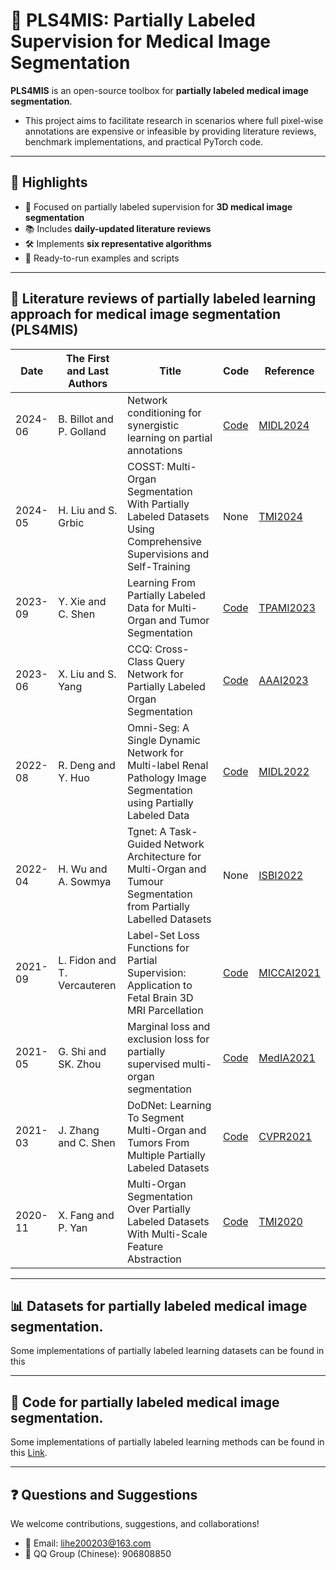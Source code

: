 # 🧠 PLS4MIS: Partially Labeled Supervision for Medical Image Segmentation

**PLS4MIS** is an open-source toolbox for **partially labeled medical image segmentation**.

* This project aims to facilitate research in scenarios where full pixel-wise annotations are expensive or infeasible by providing literature reviews, benchmark implementations, and practical PyTorch code.

---

## 📌 Highlights

- 📁 Focused on partially labeled supervision for **3D medical image segmentation**
- 📚 Includes **daily-updated literature reviews**
- 🛠️ Implements **six representative algorithms**
- 🧪 Ready-to-run examples and scripts

---

## 📖 Literature reviews of partially labeled learning approach for medical image segmentation (**PLS4MIS**)
|Date|The First and Last Authors|Title|Code|Reference|
|---|---|---|---|---|
|2024-06|B. Billot and P. Golland|Network conditioning for synergistic learning on partial annotations|[Code](https://github.com/BBillot/CoNeMOS)|[MIDL2024](https://openreview.net/forum?id=sfjgmuvLS7)|
|2024-05|H. Liu and S. Grbic|COSST: Multi-Organ Segmentation With Partially Labeled Datasets Using Comprehensive Supervisions and Self-Training|None|[TMI2024](https://ieeexplore.ieee.org/abstract/document/10400525)|
|2023-09|Y. Xie and C. Shen|Learning From Partially Labeled Data for Multi-Organ and Tumor Segmentation|[Code](https://github.com/jianpengz/DoDNet/tree/main/TransDoD)|[TPAMI2023](https://ieeexplore.ieee.org/abstract/document/10242007)|
|2023-06|X. Liu and S. Yang|CCQ: Cross-Class Query Network for Partially Labeled Organ Segmentation|[Code](https://github.com/Yang-007/CCQ)|[AAAI2023](https://ojs.aaai.org/index.php/AAAI/article/view/25264)|
|2022-08|R. Deng and Y. Huo|Omni-Seg: A Single Dynamic Network for Multi-label Renal Pathology Image Segmentation using Partially Labeled Data|[Code](https://github.com/ddrrnn123/Omni-Seg)|[MIDL2022](https://proceedings.mlr.press/v172/deng22a/deng22a.pdf)|
|2022-04|H. Wu and A. Sowmya|Tgnet: A Task-Guided Network Architecture for Multi-Organ and Tumour Segmentation from Partially Labelled Datasets|None|[ISBI2022](https://ieeexplore.ieee.org/stamp/stamp.jsp?tp=&arnumber=9761582)|
|2021-09|L. Fidon and T. Vercauteren|Label-Set Loss Functions for Partial Supervision: Application to Fetal Brain 3D MRI Parcellation|[Code](https://github.com/LucasFidon/label-set-loss-functions)|[MICCAI2021](https://link.springer.com/content/pdf/10.1007/978-3-030-87196-3_60.pdf?pdf=inline%20link)|
|2021-05|G. Shi and SK. Zhou|Marginal loss and exclusion loss for partially supervised multi-organ segmentation|[Code](https://github.com/MIRACLE-Center/Partially-supervised-multi-organ-segmentation)|[MedIA2021](https://www.sciencedirect.com/science/article/pii/S1361841521000256)|
|2021-03|J. Zhang and C. Shen|DoDNet: Learning To Segment Multi-Organ and Tumors From Multiple Partially Labeled Datasets|[Code](https://github.com/jianpengz/DoDNet)|[CVPR2021](https://openaccess.thecvf.com/content/CVPR2021/html/Zhang_DoDNet_Learning_To_Segment_Multi-Organ_and_Tumors_From_Multiple_Partially_CVPR_2021_paper.html)|
|2020-11|X. Fang and P. Yan|Multi-Organ Segmentation Over Partially Labeled Datasets With Multi-Scale Feature Abstraction|[Code](https://github.com/DIAL-RPI/PIPO-FAN)|[TMI2020](https://ieeexplore.ieee.org/abstract/document/9112221)|

---

## 📊 Datasets for partially labeled medical image segmentation.
Some implementations of partially labeled learning datasets can be found in this

---

## 🔬 Code for partially labeled medical image segmentation.
Some implementations of partially labeled learning methods can be found in this [Link](https://github.com/HiLab-git/PLS4MIS/tree/main/code).

---

## ❓ Questions and Suggestions
We welcome contributions, suggestions, and collaborations!
- 📧 Email: lihe200203@163.com
- 💬 QQ Group (Chinese): 906808850
